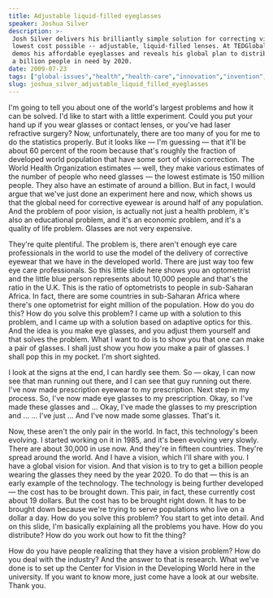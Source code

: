 ```yaml
---
title: Adjustable liquid-filled eyeglasses
speaker: Joshua Silver
description: >-
 Josh Silver delivers his brilliantly simple solution for correcting vision at the
 lowest cost possible -- adjustable, liquid-filled lenses. At TEDGlobal 2009, he
 demos his affordable eyeglasses and reveals his global plan to distribute them to
 a billion people in need by 2020.
date: 2009-07-23
tags: ["global-issues","health","health-care","innovation","invention","product-design","sight","global-development"]
slug: joshua_silver_adjustable_liquid_filled_eyeglasses
---
```


I'm going to tell you about one of the world's largest problems and how it can be
solved. I'd like to start with a little experiment. Could you put your hand up if you wear
glasses or contact lenses, or you've had laser refractive surgery? Now, unfortunately,
there are too many of you for me to do the statistics properly. But it looks like — I'm
guessing — that it'll be about 60 percent of the room because that's roughly the fraction
of developed world population that have some sort of vision correction. The World Health
Organization estimates — well, they make various estimates of the number of people who
need glasses — the lowest estimate is 150 million people. They also have an estimate of
around a billion. But in fact, I would argue that we've just done an experiment here and
now, which shows us that the global need for corrective eyewear is around half of any
population. And the problem of poor vision, is actually not just a health problem, it's
also an educational problem, and it's an economic problem, and it's a quality of life
problem. Glasses are not very expensive.

They're quite plentiful. The problem is, there aren't enough eye care professionals in the
world to use the model of the delivery of corrective eyewear that we have in the developed
world. There are just way too few eye care professionals. So this little slide here shows
you an optometrist and the little blue person represents about 10,000 people and that's
the ratio in the U.K. This is the ratio of optometrists to people in sub-Saharan Africa.
In fact, there are some countries in sub-Saharan Africa where there's one optometrist for
eight million of the population. How do you do this? How do you solve this problem? I came
up with a solution to this problem, and I came up with a solution based on adaptive optics
for this. And the idea is you make eye glasses, and you adjust them yourself and that
solves the problem. What I want to do is to show you that one can make a pair of glasses. I
shall just show you how you make a pair of glasses. I shall pop this in my pocket. I'm
short sighted.

I look at the signs at the end, I can hardly see them. So — okay, I can now see that man
running out there, and I can see that guy running out there. I've now made prescription
eyewear to my prescription. Next step in my process. So, I've now made eye glasses to my
prescription. Okay, so I've made these glasses and ... Okay, I've made the glasses to my
prescription and ... ... I've just ... And I've now made some glasses. That's
it.

Now, these aren't the only pair in the world. In fact, this technology's been evolving. I
started working on it in 1985, and it's been evolving very slowly. There are about 30,000
in use now. And they're in fifteen countries. They're spread around the world. And I have a
vision, which I'll share with you. I have a global vision for vision. And that vision is
to try to get a billion people wearing the glasses they need by the year 2020. To do that
— this is an early example of the technology. The technology is being further developed —
the cost has to be brought down. This pair, in fact, these currently cost about 19
dollars. But the cost has to be brought right down. It has to be brought down because
we're trying to serve populations who live on a dollar a day. How do you solve this
problem? You start to get into detail. And on this slide, I'm basically explaining all the
problems you have. How do you distribute? How do you work out how to fit the
thing?

How do you have people realizing that they have a vision problem? How do you deal with the
industry? And the answer to that is research. What we've done is to set up the Center for
Vision in the Developing World here in the university. If you want to know more, just come
have a look at our website. Thank you.

<!--
ad_duration=3.33
comment_count=123
event="TEDGlobal 2009"
external_start_time=0
intro_duration=11.82
is_subtitle_required="False"
is_talk_featured="True"
language="en"
language_swap="False"
native_language="en"
number_of_related_talks=6
number_of_speakers=1
number_of_subtitled_videos=27
number_of_tags=8
number_of_talk_download_languages=27
number_of_talk_more_resources=0
number_of_talk_recommendations=0
number_of_talks_take_actions=0
post_ad_duration=0.83
published_timestamp="2009-09-01 01:00:00"
recording_date="2009-07-23"
speaker_description="Optical innovator"
speaker_is_published=1
speaker_name="Joshua Silver"
talk_name="Adjustable liquid-filled eyeglasses"
talks_tags=["global-issues","health","health-care","innovation","invention","product-design","sight","global-development"]
url_audio="https://download.ted.com/talks/JoshSilver_2009G.mp3?apikey=acme-roadrunner"
url_photo_speaker="https://pe.tedcdn.com/images/ted/112542_254x191.jpg"
url_photo_talk="https://pe.tedcdn.com/images/ted/112541_800x600.jpg"
url_webpage="https://www.ted.com/talks/joshua_silver_adjustable_liquid_filled_eyeglasses"
video_type_name="TED Stage Talk"
-->